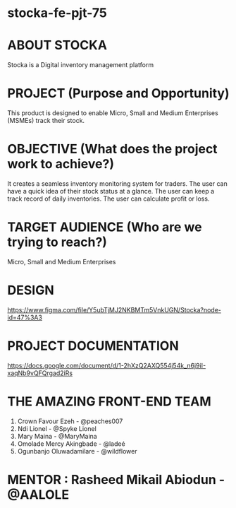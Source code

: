 # stocka-fe-pjt-75

# ABOUT STOCKA

Stocka is a Digital inventory management platform



# PROJECT (Purpose and Opportunity)

This product is designed to enable Micro, Small and Medium Enterprises (MSMEs) track their stock.



# OBJECTIVE (What does the project work to achieve?)

It creates a seamless inventory monitoring system for traders. 
The user can have a quick idea of their stock status at a glance. 
The user can keep a track record of daily inventories.
The user can calculate profit or loss.


 
# TARGET AUDIENCE (Who are we trying to reach?)

Micro, Small and Medium Enterprises
 
 
 
# DESIGN

https://www.figma.com/file/Y5ubTjMJ2NKBMTm5VnkUGN/Stocka?node-id=47%3A3



# PROJECT DOCUMENTATION

https://docs.google.com/document/d/1-2hXzQ2AXQ554j54k_n6j9iI-xaqNb9vQFQrgad2iRs



# THE AMAZING FRONT-END TEAM

1. Crown Favour Ezeh - @peaches007
2. Ndi Lionel - @Spyke Lionel
3. Mary Maina - @MaryMaina
4. Omolade Mercy Akingbade - @ladeé
5. Ogunbanjo Oluwadamilare - @wildflower



# MENTOR : Rasheed Mikail Abiodun - @AALOLE
